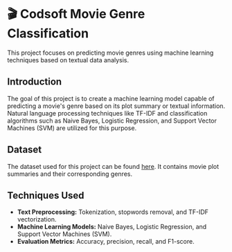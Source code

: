 # 🎬 Codsoft Movie Genre Classification


This project focuses on predicting movie genres using machine learning techniques based on textual data analysis.

## Introduction

The goal of this project is to create a machine learning model capable of predicting a movie's genre based on its plot summary or textual information. Natural language processing techniques like TF-IDF and classification algorithms such as Naive Bayes, Logistic Regression, and Support Vector Machines (SVM) are utilized for this purpose.

## Dataset

The dataset used for this project can be found [here](https://www.kaggle.com/datasets/hijest/genre-classification-dataset-imdb). It contains movie plot summaries and their corresponding genres.

## Techniques Used

- **Text Preprocessing:** Tokenization, stopwords removal, and TF-IDF vectorization.
- **Machine Learning Models:** Naive Bayes, Logistic Regression, and Support Vector Machines (SVM).
- **Evaluation Metrics:** Accuracy, precision, recall, and F1-score.
